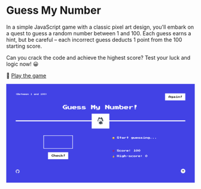 # Guess My Number

In a simple JavaScript game with a classic pixel art design, you'll embark on a quest to guess a random number between 1 and 100. Each guess earns a hint, but be careful – each incorrect guess deducts 1 point from the 100 starting score.

Can you crack the code and achieve the highest score? Test your luck and logic now! 😀

👾 [Play the game](https://gmn-tungns.netlify.app)

<picture>
  <source media="(prefers-color-scheme: dark)" srcset="/guess-my-number.png">
  <source media="(prefers-color-scheme: light)" srcset="/guess-my-number.png">
  <img src="/guess-my-number.png" alt="Guess My Number">
</picture>
